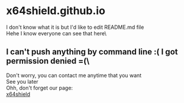 # x64shield.github.io

I don't know what it is but I'd like to edit README.md file\
Hehe I know everyone can see that here\

## I can't push anything by command line :( I got permission denied =(\

Don't worry, you can contact me anytime that you want\
See you later\
Ohh, don't forget our page:\
[x64shield](x64shield.github.io)
